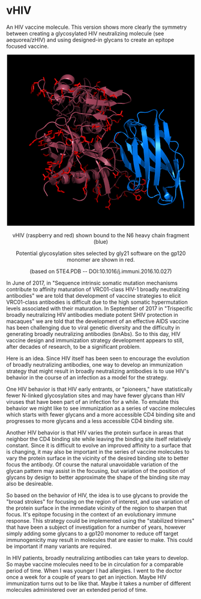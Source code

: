 # vHIV
An HIV vaccine molecule. This version shows more clearly the symmetry between creating a glycosylated HIV neutralizing molecule (see aequorea/zHIV) and using designed-in glycans to create an epitope focused vaccine.
<p align="center">
  <img src="vHIV2.png" width="500"/>
</p>
<p align="center">
  vHIV (raspberry and red) shown bound to the N6 heavy chain fragment (blue)
</p>
<p align="center">
  Potential glycosylation sites selected by gly21 software on the gp120 monomer are shown in red.
</p>
<p align="center">
  (based on 5TE4.PDB -- DOI:10.1016/j.immuni.2016.10.027)
</p>
<p>
In June of 2017, in "Sequence intrinsic somatic mutation mechanisms contribute to affinity maturation of VRC01-class HIV-1 broadly neutralizing antibodies" we are told that development of vaccine strategies to elicit VRC01-class antibodies is difficult due to the high somatic hypermutation levels associated with their maturation. In September of 2017 in "Trispecific broadly neutralizing HIV antibodies mediate potent SHIV protection in macaques" we are told that the development of an effective AIDS vaccine has been challenging due to viral genetic diversity and the difficulty in generating broadly neutralizing antibodies (bnAbs). So to this day, HIV vaccine design and immunization strategy development appears to still, after decades of research, to be a significant problem.
</p>
<p>
Here is an idea. Since HIV itself has been seen to encourage the evolution of broadly neutralizing antibodies, one way to develop an immunization strategy that might result in broadly neutralizing antibodies is to use HIV's behavior in the course of an infection as a model for the strategy.
</p>
<p>
One HIV behavior is that HIV early entrants, or "pioneers," have statistically fewer N-linked glycosylation sites and may have fewer glycans than HIV viruses that have been part of an infection for a while. To emulate this behavior we might like to see immunization as a series of vaccine molecules which starts with fewer glycans and a more accessible CD4 binding site and progresses to more glycans and a less accessible CD4 binding site. 
</p>
<p>
Another HIV behavior is that HIV varies the protein surface in areas that neighbor the CD4 binding site while leaving the binding site itself relatively constant. Since it is difficult to evolve an improved affinity to a surface that is changing, it may also be important in the series of vaccine molecules to vary the protein surface in the vicinity of the desired binding site to better focus the antibody. Of course the natural unavoidable variation of the glycan pattern may assist in the focusing, but variation of the position of glycans by design to better approximate the shape of the binding site may also be desireable.
</p>
<p>
So based on the behavior of HIV, the idea is to use glycans to provide the "broad strokes" for focusing on the region of interest, and use variation of the protein surface in the immediate vicinity of the region to sharpen that focus. It's epitope focusing in the context of an evolutionary immune response. This strategy could be implemented using the "stabilized trimers" that have been a subject of investigation for a number of years, however simply adding some glycans to a gp120 monomer to reduce off target immunogenicity may result in molecules that are easier to make. This could be important if many variants are required.
</p>
<p>
In HIV patients, broadly neutralizing antibodies can take years to develop. So maybe vaccine molecules need to be in circulation for a comparable period of time. When I was younger I had allergies. I went to the doctor once a week for a couple of years to get an injection. Maybe HIV immunization turns out to be like that. Maybe it takes a number of different molecules administered over an extended period of time.
</p>
